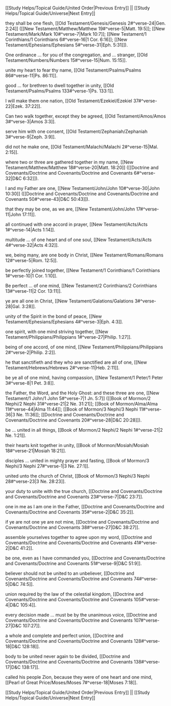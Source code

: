 [[Study Helps/Topical Guide/United Order|Previous Entry]]  ||  [[Study Helps/Topical Guide/Universe|Next Entry]]

 they shall be one flesh, [[Old Testament/Genesis/Genesis 2#^verse-24|Gen. 2:24]] ([[New Testament/Matthew/Matthew 19#^verse-5|Matt. 19:5]]; [[New Testament/Mark/Mark 10#^verse-7|Mark 10:7]]; [[New Testament/1 Corinthians/1 Corinthians 6#^verse-16|1 Cor. 6:16]]; [[New Testament/Ephesians/Ephesians 5#^verse-31|Eph. 5:31]]).

 One ordinance ... for you of the congregation, and ... stranger, [[Old Testament/Numbers/Numbers 15#^verse-15|Num. 15:15]].

 unite my heart to fear thy name, [[Old Testament/Psalms/Psalms 86#^verse-11|Ps. 86:11]].

 good ... for brethren to dwell together in unity, [[Old Testament/Psalms/Psalms 133#^verse-1|Ps. 133:1]].

 I will make them one nation, [[Old Testament/Ezekiel/Ezekiel 37#^verse-22|Ezek. 37:22]].

 Can two walk together, except they be agreed, [[Old Testament/Amos/Amos 3#^verse-3|Amos 3:3]].

 serve him with one consent, [[Old Testament/Zephaniah/Zephaniah 3#^verse-9|Zeph. 3:9]].

 did not he make one, [[Old Testament/Malachi/Malachi 2#^verse-15|Mal. 2:15]].

 where two or three are gathered together in my name, [[New Testament/Matthew/Matthew 18#^verse-20|Matt. 18:20]] ([[Doctrine and Covenants/Doctrine and Covenants/Doctrine and Covenants 6#^verse-32|D&C 6:32]]).

 I and my Father are one, [[New Testament/John/John 10#^verse-30|John 10:30]] ([[Doctrine and Covenants/Doctrine and Covenants/Doctrine and Covenants 50#^verse-43|D&C 50:43]]).

 that they may be one, as we are, [[New Testament/John/John 17#^verse-11|John 17:11]].

 all continued with one accord in prayer, [[New Testament/Acts/Acts 1#^verse-14|Acts 1:14]].

 multitude ... of one heart and of one soul, [[New Testament/Acts/Acts 4#^verse-32|Acts 4:32]].

 we, being many, are one body in Christ, [[New Testament/Romans/Romans 12#^verse-5|Rom. 12:5]].

 be perfectly joined together, [[New Testament/1 Corinthians/1 Corinthians 1#^verse-10|1 Cor. 1:10]].

 Be perfect ... of one mind, [[New Testament/2 Corinthians/2 Corinthians 13#^verse-11|2 Cor. 13:11]].

 ye are all one in Christ, [[New Testament/Galations/Galations 3#^verse-28|Gal. 3:28]].

 unity of the Spirit in the bond of peace, [[New Testament/Ephesians/Ephesians 4#^verse-3|Eph. 4:3]].

 one spirit, with one mind striving together, [[New Testament/Philippians/Philippians 1#^verse-27|Philip. 1:27]].

 being of one accord, of one mind, [[New Testament/Philippians/Philippians 2#^verse-2|Philip. 2:2]].

 he that sanctifieth and they who are sanctified are all of one, [[New Testament/Hebrews/Hebrews 2#^verse-11|Heb. 2:11]].

 be ye all of one mind, having compassion, [[New Testament/1 Peter/1 Peter 3#^verse-8|1 Pet. 3:8]].

 the Father, the Word, and the Holy Ghost: and these three are one, [[New Testament/1 John/1 John 5#^verse-7|1 Jn. 5:7]] ([[Book of Mormon/2 Nephi/2 Nephi 31#^verse-21|2 Ne. 31:21]]; [[Book of Mormon/Alma/Alma 11#^verse-44|Alma 11:44]]; [[Book of Mormon/3 Nephi/3 Nephi 11#^verse-36|3 Ne. 11:36]]; [[Doctrine and Covenants/Doctrine and Covenants/Doctrine and Covenants 20#^verse-28|D&C 20:28]]).

 be ... united in all things, [[Book of Mormon/2 Nephi/2 Nephi 1#^verse-21|2 Ne. 1:21]].

 their hearts knit together in unity, [[Book of Mormon/Mosiah/Mosiah 18#^verse-21|Mosiah 18:21]].

 disciples ... united in mighty prayer and fasting, [[Book of Mormon/3 Nephi/3 Nephi 27#^verse-1|3 Ne. 27:1]].

 united unto the church of Christ, [[Book of Mormon/3 Nephi/3 Nephi 28#^verse-23|3 Ne. 28:23]].

 your duty to unite with the true church, [[Doctrine and Covenants/Doctrine and Covenants/Doctrine and Covenants 23#^verse-7|D&C 23:7]].

 one in me as I am one in the Father, [[Doctrine and Covenants/Doctrine and Covenants/Doctrine and Covenants 35#^verse-2|D&C 35:2]].

 if ye are not one ye are not mine, [[Doctrine and Covenants/Doctrine and Covenants/Doctrine and Covenants 38#^verse-27|D&C 38:27]].

 assemble yourselves together to agree upon my word, [[Doctrine and Covenants/Doctrine and Covenants/Doctrine and Covenants 41#^verse-2|D&C 41:2]].

 be one, even as I have commanded you, [[Doctrine and Covenants/Doctrine and Covenants/Doctrine and Covenants 51#^verse-9|D&C 51:9]].

 believer should not be united to an unbeliever, [[Doctrine and Covenants/Doctrine and Covenants/Doctrine and Covenants 74#^verse-5|D&C 74:5]].

 union required by the law of the celestial kingdom, [[Doctrine and Covenants/Doctrine and Covenants/Doctrine and Covenants 105#^verse-4|D&C 105:4]].

 every decision made ... must be by the unanimous voice, [[Doctrine and Covenants/Doctrine and Covenants/Doctrine and Covenants 107#^verse-27|D&C 107:27]].

 a whole and complete and perfect union, [[Doctrine and Covenants/Doctrine and Covenants/Doctrine and Covenants 128#^verse-18|D&C 128:18]].

 body to be united never again to be divided, [[Doctrine and Covenants/Doctrine and Covenants/Doctrine and Covenants 138#^verse-17|D&C 138:17]].

 called his people Zion, because they were of one heart and one mind, [[Pearl of Great Price/Moses/Moses 7#^verse-18|Moses 7:18]].

[[Study Helps/Topical Guide/United Order|Previous Entry]]  ||  [[Study Helps/Topical Guide/Universe|Next Entry]]